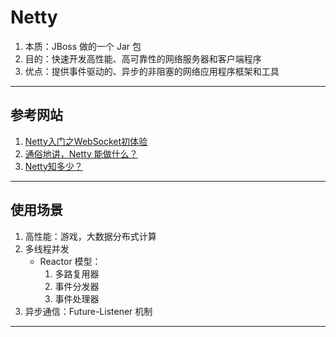 # Netty
1. 本质：JBoss 做的一个 Jar 包
2. 目的：快速开发高性能、高可靠性的网络服务器和客户端程序
3. 优点：提供事件驱动的、异步的非阻塞的网络应用程序框架和工具
---
## 参考网站
1. [Netty入门之WebSocket初体验](https://www.imooc.com/learn/941)
2. [通俗地讲，Netty 能做什么？](https://www.zhihu.com/question/24322387)
3. [Netty知多少？](https://my.oschina.net/sunny0931/blog/4443529)
---
## 使用场景
1. 高性能：游戏，大数据分布式计算
2. 多线程并发
   - Reactor 模型：
        1. 多路复用器
        2. 事件分发器
        3. 事件处理器
3. 异步通信：Future-Listener 机制
---